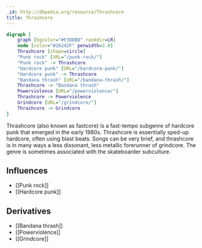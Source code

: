 ```yaml
---
_id: http://dbpedia.org/resource/Thrashcore
title: Thrashcore
---
```


```dot
digraph {
	graph [bgcolor="#F3DDB8" rankdir=LR]
	node [color="#26242F" penwidth=3.0]
	Thrashcore [shape=circle]
	"Punk rock" [URL="/punk-rock/"]
	"Punk rock" -> Thrashcore
	"Hardcore punk" [URL="/hardcore-punk/"]
	"Hardcore punk" -> Thrashcore
	"Bandana thrash" [URL="/bandana-thrash/"]
	Thrashcore -> "Bandana thrash"
	Powerviolence [URL="/powerviolence/"]
	Thrashcore -> Powerviolence
	Grindcore [URL="/grindcore/"]
	Thrashcore -> Grindcore
}
```

Thrashcore (also known as fastcore) is a fast-tempo subgenre of hardcore punk that emerged in the early 1980s. Thrashcore is essentially sped-up hardcore, often using blast beats. Songs can be very brief, and thrashcore is in many ways a less dissonant, less metallic forerunner of grindcore. The genre is sometimes associated with the skateboarder subculture.

## Influences
- [[Punk rock]]
- [[Hardcore punk]]

## Derivatives
- [[Bandana thrash]]
- [[Powerviolence]]
- [[Grindcore]]
